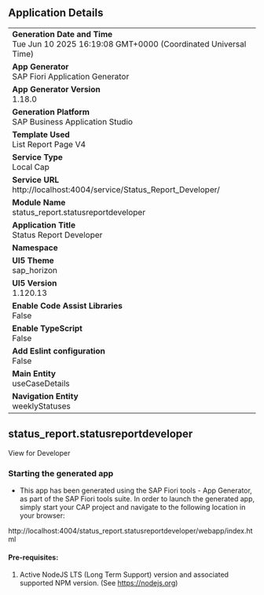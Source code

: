 ## Application Details
|               |
| ------------- |
|**Generation Date and Time**<br>Tue Jun 10 2025 16:19:08 GMT+0000 (Coordinated Universal Time)|
|**App Generator**<br>SAP Fiori Application Generator|
|**App Generator Version**<br>1.18.0|
|**Generation Platform**<br>SAP Business Application Studio|
|**Template Used**<br>List Report Page V4|
|**Service Type**<br>Local Cap|
|**Service URL**<br>http://localhost:4004/service/Status_Report_Developer/|
|**Module Name**<br>status_report.statusreportdeveloper|
|**Application Title**<br>Status Report Developer|
|**Namespace**<br>|
|**UI5 Theme**<br>sap_horizon|
|**UI5 Version**<br>1.120.13|
|**Enable Code Assist Libraries**<br>False|
|**Enable TypeScript**<br>False|
|**Add Eslint configuration**<br>False|
|**Main Entity**<br>useCaseDetails|
|**Navigation Entity**<br>weeklyStatuses|

## status_report.statusreportdeveloper

View for Developer

### Starting the generated app

-   This app has been generated using the SAP Fiori tools - App Generator, as part of the SAP Fiori tools suite.  In order to launch the generated app, simply start your CAP project and navigate to the following location in your browser:

http://localhost:4004/status_report.statusreportdeveloper/webapp/index.html

#### Pre-requisites:

1. Active NodeJS LTS (Long Term Support) version and associated supported NPM version.  (See https://nodejs.org)


